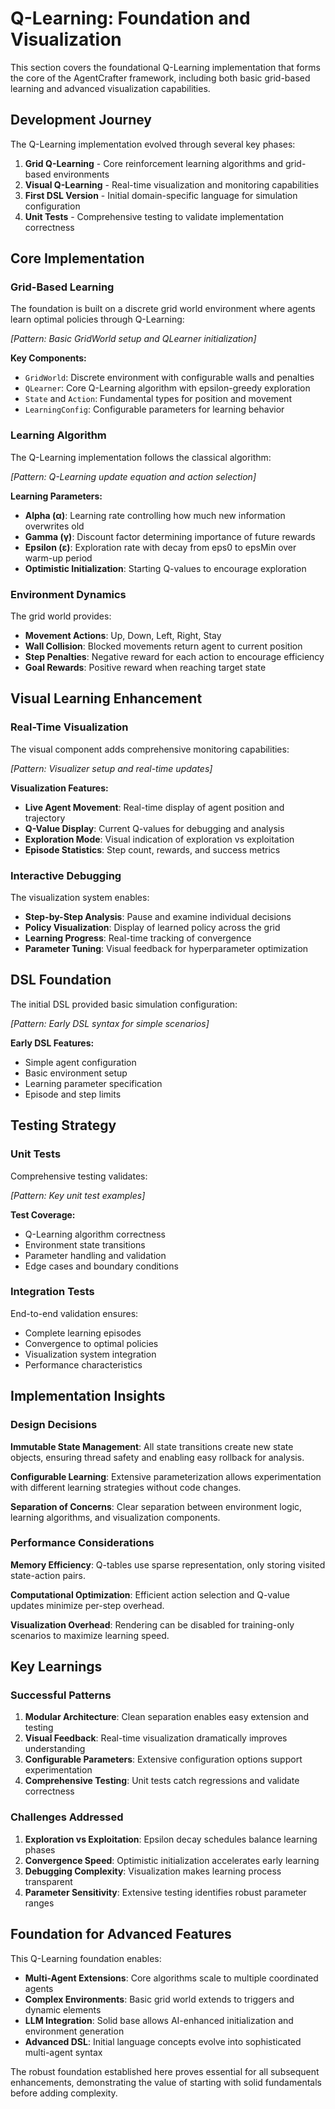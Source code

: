 # Q-Learning: Foundation and Visualization

This section covers the foundational Q-Learning implementation that forms the core of the AgentCrafter framework, including both basic grid-based learning and advanced visualization capabilities.

## Development Journey

The Q-Learning implementation evolved through several key phases:

1. **Grid Q-Learning** - Core reinforcement learning algorithms and grid-based environments
2. **Visual Q-Learning** - Real-time visualization and monitoring capabilities  
3. **First DSL Version** - Initial domain-specific language for simulation configuration
4. **Unit Tests** - Comprehensive testing to validate implementation correctness

## Core Implementation

### Grid-Based Learning

The foundation is built on a discrete grid world environment where agents learn optimal policies through Q-Learning:

*[Pattern: Basic GridWorld setup and QLearner initialization]*

**Key Components:**
- `GridWorld`: Discrete environment with configurable walls and penalties
- `QLearner`: Core Q-Learning algorithm with epsilon-greedy exploration
- `State` and `Action`: Fundamental types for position and movement
- `LearningConfig`: Configurable parameters for learning behavior

### Learning Algorithm

The Q-Learning implementation follows the classical algorithm:

*[Pattern: Q-Learning update equation and action selection]*

**Learning Parameters:**
- **Alpha (α)**: Learning rate controlling how much new information overwrites old
- **Gamma (γ)**: Discount factor determining importance of future rewards
- **Epsilon (ε)**: Exploration rate with decay from eps0 to epsMin over warm-up period
- **Optimistic Initialization**: Starting Q-values to encourage exploration

### Environment Dynamics

The grid world provides:
- **Movement Actions**: Up, Down, Left, Right, Stay
- **Wall Collision**: Blocked movements return agent to current position
- **Step Penalties**: Negative reward for each action to encourage efficiency
- **Goal Rewards**: Positive reward when reaching target state

## Visual Learning Enhancement

### Real-Time Visualization

The visual component adds comprehensive monitoring capabilities:

*[Pattern: Visualizer setup and real-time updates]*

**Visualization Features:**
- **Live Agent Movement**: Real-time display of agent position and trajectory
- **Q-Value Display**: Current Q-values for debugging and analysis
- **Exploration Mode**: Visual indication of exploration vs exploitation
- **Episode Statistics**: Step count, rewards, and success metrics

### Interactive Debugging

The visualization system enables:
- **Step-by-Step Analysis**: Pause and examine individual decisions
- **Policy Visualization**: Display of learned policy across the grid
- **Learning Progress**: Real-time tracking of convergence
- **Parameter Tuning**: Visual feedback for hyperparameter optimization

## DSL Foundation

The initial DSL provided basic simulation configuration:

*[Pattern: Early DSL syntax for simple scenarios]*

**Early DSL Features:**
- Simple agent configuration
- Basic environment setup
- Learning parameter specification
- Episode and step limits

## Testing Strategy

### Unit Tests

Comprehensive testing validates:

*[Pattern: Key unit test examples]*

**Test Coverage:**
- Q-Learning algorithm correctness
- Environment state transitions
- Parameter handling and validation
- Edge cases and boundary conditions

### Integration Tests

End-to-end validation ensures:
- Complete learning episodes
- Convergence to optimal policies
- Visualization system integration
- Performance characteristics

## Implementation Insights

### Design Decisions

**Immutable State Management**: All state transitions create new state objects, ensuring thread safety and enabling easy rollback for analysis.

**Configurable Learning**: Extensive parameterization allows experimentation with different learning strategies without code changes.

**Separation of Concerns**: Clear separation between environment logic, learning algorithms, and visualization components.

### Performance Considerations

**Memory Efficiency**: Q-tables use sparse representation, only storing visited state-action pairs.

**Computational Optimization**: Efficient action selection and Q-value updates minimize per-step overhead.

**Visualization Overhead**: Rendering can be disabled for training-only scenarios to maximize learning speed.

## Key Learnings

### Successful Patterns

1. **Modular Architecture**: Clean separation enables easy extension and testing
2. **Visual Feedback**: Real-time visualization dramatically improves understanding
3. **Configurable Parameters**: Extensive configuration options support experimentation
4. **Comprehensive Testing**: Unit tests catch regressions and validate correctness

### Challenges Addressed

1. **Exploration vs Exploitation**: Epsilon decay schedules balance learning phases
2. **Convergence Speed**: Optimistic initialization accelerates early learning
3. **Debugging Complexity**: Visualization makes learning process transparent
4. **Parameter Sensitivity**: Extensive testing identifies robust parameter ranges

## Foundation for Advanced Features

This Q-Learning foundation enables:
- **Multi-Agent Extensions**: Core algorithms scale to multiple coordinated agents
- **Complex Environments**: Basic grid world extends to triggers and dynamic elements
- **LLM Integration**: Solid base allows AI-enhanced initialization and environment generation
- **Advanced DSL**: Initial language concepts evolve into sophisticated multi-agent syntax

The robust foundation established here proves essential for all subsequent enhancements, demonstrating the value of starting with solid fundamentals before adding complexity.